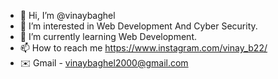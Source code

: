 - 👋 Hi, I’m @vinaybaghel
- 👀 I’m interested in Web Development And Cyber Security.
- 🌱 I’m currently learning Web Development.
- 📫 How to reach me https://www.instagram.com/vinay_b22/
- ✉️ Gmail - vinaybaghel2000@gmail.com

<!---
vinaybaghel/vinaybaghel is a ✨ special ✨ repository because its `README.md` (this file) appears on your GitHub profile.
You can click the Preview link to take a look at your changes.
--->
